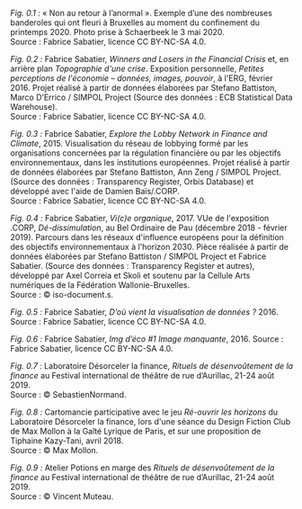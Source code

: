 *Fig. 0.1 :* « Non au retour à l’anormal ». Exemple d’une des nombreuses banderoles qui ont fleuri à Bruxelles au moment du confinement du printemps 2020. Photo prise à Schaerbeek le 3 mai 2020.  
Source : Fabrice Sabatier, licence CC BY-NC-SA 4.0.

*Fig. 0.2 :* Fabrice Sabatier, *Winners and Losers in the Financial Crisis* et, en arrière plan *Topographie d'une crise*. Exposition personnelle, *Petites perceptions de l'économie – données, images, pouvoir*, à l'ERG, février 2016. Projet réalisé à partir de données élaborées par Stefano Battiston, Marco D’Errico / SIMPOL Project (Source des données : ECB Statistical Data Warehouse).  
Source : Fabrice Sabatier, licence CC BY-NC-SA 4.0.

*Fig. 0.3 :* Fabrice Sabatier, *Explore the Lobby Network in Finance and Climate*, 2015. Visualisation du réseau de lobbying formé par les organisations concernées par la régulation financière ou par les objectifs environnementaux, dans les institutions européennes. Projet réalisé à partir de données élaborées par Stefano Battiston, Ann Zeng / SIMPOL Project. (Source des données : Transparency Register, Orbis Database) et développé avec l'aide de Damien Baïs/.CORP.  
Source : Fabrice Sabatier, licence CC BY-NC-SA 4.0.

*Fig. 0.4 :* Fabrice Sabatier, *Vi(c)e organique*, 2017. VUe de l'exposition .CORP, *Dé-dissimulation*, au Bel Ordinaire de Pau (décembre 2018 - février 2019). Parcours dans les réseaux d'influence européens pour la définition des objectifs environnementaux à l'horizon 2030. Pièce réalisée à partir de données élaborées par Stefano Battiston / SIMPOL Project et Fabrice Sabatier. (Source des données : Transparency Register et autres), développé par Axel Correia et Skoli et soutenu par la Cellule Arts numériques de la Fédération Wallonie-Bruxelles.  
Source : © iso-document.s.

*Fig. 0.5 :* Fabrice Sabatier, *D’où vient la visualisation de données ?* 2016.  
Source : Fabrice Sabatier, licence CC BY-NC-SA 4.0.

*Fig. 0.6 :* Fabrice Sabatier, *Img d’éco #1 Image manquante*, 2016.
Source : Fabrice Sabatier, licence CC BY-NC-SA 4.0.

*Fig. 0.7 :* Laboratoire Désorceler la finance, *Rituels de désenvoûtement de la finance* au Festival international de théâtre de rue d’Aurillac, 21-24 août 2019.  
Source : © SebastienNormand.

*Fig. 0.8 :* Cartomancie participative avec le jeu *Ré-ouvrir les horizons* du Laboratoire Désorceler la finance, lors d'une séance du Design Fiction Club de Max Mollon à la Gaîté Lyrique de Paris, et sur une proposition de Tiphaine Kazy-Tani, avril 2018.  
Source : © Max Mollon.

*Fig. 0.9 :* Atelier Potions en marge des *Rituels de désenvoûtement de la finance* au Festival international de théâtre de rue d’Aurillac, 21-24 août 2019.  
Source : © Vincent Muteau.